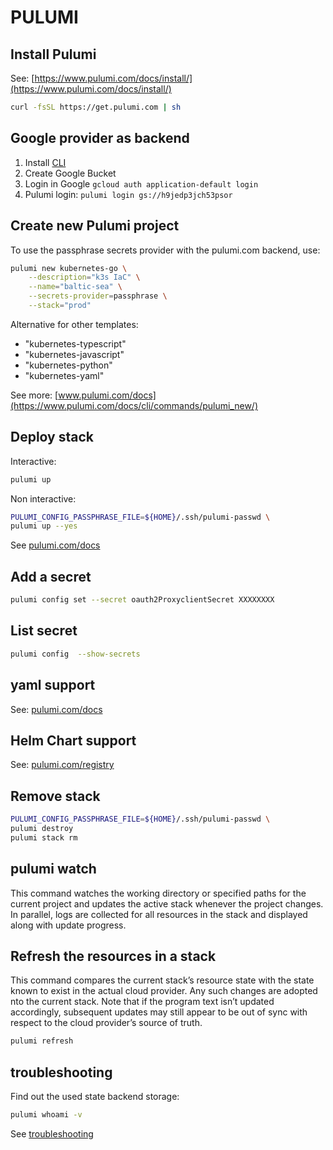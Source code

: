 PULUMI
======

Install Pulumi
--------------

See: [https://www.pulumi.com/docs/install/](https://www.pulumi.com/docs/install/)

```bash
curl -fsSL https://get.pulumi.com | sh
```


Google provider as backend
--------------------------

1. Install [CLI](https://cloud.google.com/docs/authentication/provide-credentials-adc?hl=de#how-to)
2. Create Google Bucket
3. Login in Google ```gcloud auth application-default login```
4. Pulumi login: ```pulumi login gs://h9jedp3jch53psor```


Create new Pulumi project
-------------------------

To use the passphrase secrets provider with the pulumi.com backend, use:

```bash
pulumi new kubernetes-go \
	--description="k3s IaC" \
	--name="baltic-sea" \
	--secrets-provider=passphrase \
	--stack="prod"
```

Alternative for other templates:

- "kubernetes-typescript"
- "kubernetes-javascript"
- "kubernetes-python"
- "kubernetes-yaml"


See more: [www.pulumi.com/docs](https://www.pulumi.com/docs/cli/commands/pulumi_new/)

Deploy stack
------------

Interactive:

```bash
pulumi up
```

Non interactive:

```bash
PULUMI_CONFIG_PASSPHRASE_FILE=${HOME}/.ssh/pulumi-passwd \
pulumi up --yes

```


See [pulumi.com/docs](https://www.pulumi.com/docs/cli/commands/pulumi_up/)

Add a secret
------------

```bash
pulumi config set --secret oauth2ProxyclientSecret XXXXXXXX
```

List secret
-----------

```bash
pulumi config  --show-secrets
```

yaml support
------------

See: [pulumi.com/docs](https://www.pulumi.com/docs/using-pulumi/adopting-pulumi/migrating-to-pulumi/from-kubernetes/)

Helm Chart support
------------------

See: [pulumi.com/registry](https://www.pulumi.com/registry/packages/kubernetes/api-docs/helm/v3/chart/)

Remove stack
------------

```bash
PULUMI_CONFIG_PASSPHRASE_FILE=${HOME}/.ssh/pulumi-passwd \
pulumi destroy
pulumi stack rm
```

pulumi watch
------------

This command watches the working directory or specified paths for the current project and updates the active stack whenever the project changes. In parallel, logs are collected for all resources in the stack and displayed along with update progress.

Refresh the resources in a stack
--------------------------------

This command compares the current stack’s resource state with the state
known to exist in the actual cloud provider. Any such changes are adopted
nto the current stack. Note that if the program text isn’t updated
accordingly, subsequent updates may still appear to be out of sync with
respect to the cloud provider’s source of truth.

```bash
pulumi refresh
```

troubleshooting
---------------

Find out the used state backend storage:

```bash
pulumi whoami -v
```

See [troubleshooting](https://www.pulumi.com/docs/support/troubleshooting/)